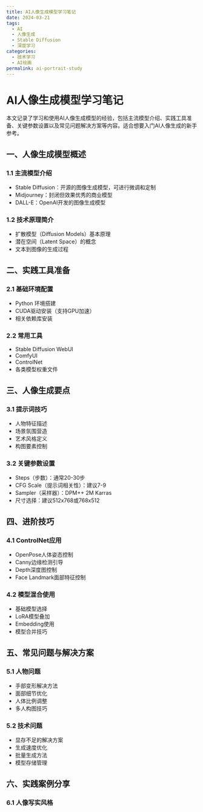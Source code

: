 ```yaml
---
title: AI人像生成模型学习笔记
date: 2024-03-21
tags:
  - AI
  - 人像生成
  - Stable Diffusion
  - 深度学习
categories: 
  - 技术学习
  - AI绘画
permalink: ai-portrait-study
---
```


# AI人像生成模型学习笔记

本文记录了学习和使用AI人像生成模型的经验，包括主流模型介绍、实践工具准备、关键参数设置以及常见问题解决方案等内容。适合想要入门AI人像生成的新手参考。

<!-- more -->

## 一、人像生成模型概述

### 1.1 主流模型介绍
- Stable Diffusion：开源的图像生成模型，可进行微调和定制
- Midjourney：封闭但效果优秀的商业模型
- DALL-E：OpenAI开发的图像生成模型

### 1.2 技术原理简介
- 扩散模型（Diffusion Models）基本原理
- 潜在空间（Latent Space）的概念
- 文本到图像的生成过程

## 二、实践工具准备

### 2.1 基础环境配置
- Python 环境搭建
- CUDA驱动安装（支持GPU加速）
- 相关依赖库安装

### 2.2 常用工具
- Stable Diffusion WebUI
- ComfyUI
- ControlNet
- 各类模型权重文件

## 三、人像生成要点

### 3.1 提示词技巧
- 人物特征描述
- 场景氛围营造
- 艺术风格定义
- 构图要素控制

### 3.2 关键参数设置
- Steps（步数）：通常20-30步
- CFG Scale（提示词相关性）：建议7-9
- Sampler（采样器）：DPM++ 2M Karras
- 尺寸选择：建议512x768或768x512

## 四、进阶技巧

### 4.1 ControlNet应用
- OpenPose人体姿态控制
- Canny边缘检测引导
- Depth深度图控制
- Face Landmark面部特征控制

### 4.2 模型混合使用
- 基础模型选择
- LoRA模型叠加
- Embedding使用
- 模型合并技巧

## 五、常见问题与解决方案

### 5.1 人物问题
- 手部变形解决方法
- 面部细节优化
- 人体比例调整
- 多人构图技巧

### 5.2 技术问题
- 显存不足的解决方案
- 生成速度优化
- 批量生成方法
- 模型存储管理

## 六、实践案例分享

### 6.1 人像写实风格 